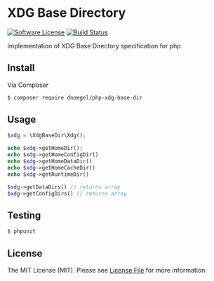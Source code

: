 # XDG Base Directory

[![Software License](https://img.shields.io/badge/license-MIT-brightgreen.svg?style=flat-square)](LICENSE.md)
[![Build Status](https://img.shields.io/travis/dnoegel/php-xdg-base-dir/master.svg?style=flat-square)](https://travis-ci.org/dnoegel/php-xdg-base-dir)

Implementation of XDG Base Directory  specification for php

## Install

Via Composer

``` bash
$ composer require dnoegel/php-xdg-base-dir
```

## Usage

``` php
$xdg = \XdgBaseDir\Xdg();

echo $xdg->getHomeDir();
echo $xdg->getHomeConfigDir()
echo $xdg->getHomeDataDir()
echo $xdg->getHomeCacheDir()
echo $xdg->getRuntimeDir()

$xdg->getDataDirs() // returns array
$xdg->getConfigDirs() // returns array
```

## Testing

``` bash
$ phpunit
```

## License

The MIT License (MIT). Please see [License File](https://github.com/dnoegel/php-xdg-base-dir/blob/master/LICENSE) for more information.
